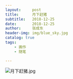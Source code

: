 ```yaml
---
layout:     post
title:      月下赶猪
subtitle:   2018-12-25
date:       2018-12-25
author:     张成东
header-img: img/blue_sky.jpg
catalog: true
tags:
    - 画作
    - 随笔

---
```


![月下赶猪.jpg](https://i.niupic.com/images/2020/03/18/72Bw.JPG)